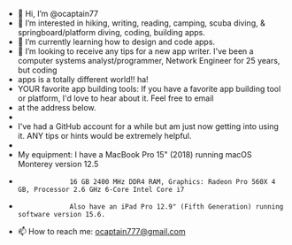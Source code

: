 - 👋 Hi, I’m @ocaptain77
- 👀 I’m interested in hiking, writing, reading, camping, scuba diving, & springboard/platform diving, coding, building apps.
- 🌱 I’m currently learning how to design and code apps.  
- 💞️ I’m looking to receive any tips for a new app writer. I've been a computer systems analyst/programmer, Network Engineer for 25 years, but coding 
-    apps is a totally different world!! ha!
-    YOUR favorite app building tools: If you have a favorite app building tool or platform, I'd love to hear about it. Feel free to email 
-    at the address below.
-  
-    I've had a GitHub account for a while but am just now getting into using it. ANY tips or hints would be extremely helpful. 
-
-    My equipment: I have a MacBook Pro 15" (2018) running macOS Monterey version 12.5
-                  16 GB 2400 MHz DDR4 RAM, Graphics: Radeon Pro 560X 4 GB, Processor 2.6 GHz 6-Core Intel Core i7
-                  Also have an iPad Pro 12.9" (Fifth Generation) running software version 15.6. 
- 📫 How to reach me: ocaptain777@gmail.com

<!---
ocaptain77/ocaptain77 is a ✨ special ✨ repository because its `README.md` (this file) appears on your GitHub profile.
You can click the Preview link to take a look at your changes.
--->
